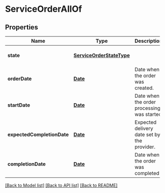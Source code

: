 # ServiceOrderAllOf
## Properties

Name | Type | Description | Notes
------------ | ------------- | ------------- | -------------
**state** | [**ServiceOrderStateType**](ServiceOrderStateType.md) |  | [optional] [default to null]
**orderDate** | [**Date**](DateTime.md) | Date when the order was created. | [optional] [default to null]
**startDate** | [**Date**](DateTime.md) | Date when the order processing was started | [optional] [default to null]
**expectedCompletionDate** | [**Date**](DateTime.md) | Expected delivery date set by the provider. | [optional] [default to null]
**completionDate** | [**Date**](DateTime.md) | Date when the order was completed | [optional] [default to null]

[[Back to Model list]](../README.md#documentation-for-models) [[Back to API list]](../README.md#documentation-for-api-endpoints) [[Back to README]](../README.md)

